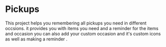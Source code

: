 # Pickups
This project helps you remembering all pickups you need in different occsions.
it provides you with items you need and a reminder for the items and occasion
you can also add your custom occasion and it's custom icons as well as making a reminder .
